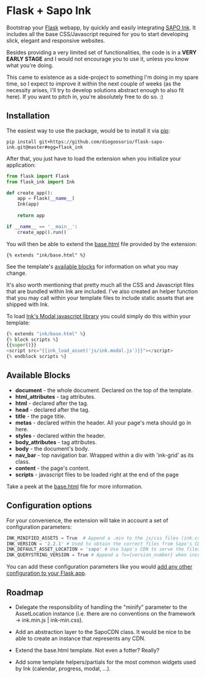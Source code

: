 # Flask + Sapo Ink

Bootstrap your [Flask][1] webapp, by quickly and easily integrating [SAPO Ink][2]. It includes all the base CSS/Javascript required for you to start developing slick, elegant and responsive websites.

Besides providing a very limited set of functionalities, the code is in a **VERY EARLY STAGE** and I would not encourage you to use it, unless you know what you're doing.

This came to existence as a side-project to something I'm doing in my spare time, so I expect to improve it within the next couple of weeks (as the necessity arises, I'll try to develop solutions abstract enough to also fit here). If you want to pitch in, you're absolutely free to do so. :)


## Installation

The easiest way to use the package, would be to install it via [pip][3]:

```
pip install git+https://github.com/diogoosorio/flask-sapo-ink.git@master#egg=flask_ink
```

After that, you just have to load the extension when you initialize your application:

```python
from flask import Flask
from flask_ink import Ink

def create_app():
    app = Flask(__name__)
    Ink(app)
    
    return app

if __name__ == '__main__':
    create_app().run()
```

You will then be able to extend the [base.html](flask_ink/templates/ink/base.html) file provided by the extension:

```
{% extends "ink/base.html" %}
```

See the template's [available blocks](#available-blocks) for information on what you may change.

It's also worth mentioning that pretty much all the CSS and Javascript files that are bundled within Ink are included. I've also created an helper function that you may call
within your template files to include static assets that are shipped with Ink.

To load [Ink's Modal javascript library][5] you could simply do this within your template:

```python
{% extends "ink/base.html" %}
{% block scripts %}
{{super()}}
<script src="{{ink_load_asset('js/ink.modal.js')}}"></script>
{% endblock scripts %}
```

## Available Blocks

- **document** - the whole document. Declared on the top of the template.
- **html_attributes** - <html> tag attributes.
- **html** - declared after the <html> tag.
- **head** - declared after the <head> tag.
- **title** - the page title.
- **metas** - declared within the header. All your page's meta should go in here.
- **styles** - declared within the header.
- **body_attributes** - <body> tag attributes.
- **body** - the document's body.
- **nav_bar** - top navigation bar. Wrapped within a div with 'ink-grid' as its class.
- **content** - the page's content.
- **scripts** - javascript files to be loaded right at the end of the page

Take a peek at the [base.html](flask_ink/templates/ink/base.html) file for more information.


## Configuration options

For your convenience, the extension will take in account a set of configuration parameters:

```python
INK_MINIFIED_ASSETS = True  # Append a .min to the js/css files (ink.css -> ink.min.css)
INK_VERSION = '2.2.1' # Used to obtain the correct files from Sapo's CDN and by the INK_ASSET_APPEND_VERSION_QUERYSTRING
INK_DEFAULT_ASSET_LOCATION = 'sapo' # Use Sapo's CDN to serve the files by default. 'local' to serve them from your app.
INK_QUERYSTRING_VERSION = True # Append a ?v={version_number} when incuding the files
```
You can add these configuration parameters like you would [add any other configuration to your Flask app][4].


## Roadmap

* Delegate the responsibility of handling the "minify" parameter to the AssetLocation instance (i.e. there are no conventions on the framework -> ink.min.js | ink-min.css).

* Add an abstraction layer to the SapoCDN class. It would be nice to be able to create an instance that represents any CDN.

* Extend the base.html template. Not even a fotter? Really?

* Add some template helpers/partials for the most common widgets used by Ink (calendar, progress, modal, ...).


[1]: http://flask.pocoo.org/
[2]: http://ink.sapo.pt
[3]: http://www.pip-installer.org/en/latest/
[4]: http://flask.pocoo.org/docs/config/
[5]: http://ink.sapo.pt/js/ui#modal
